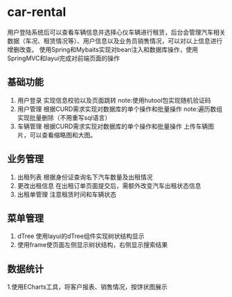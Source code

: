 # car-rental
用户登陆系统后可以查看车辆信息并选择心仪车辆进行租赁，后台会管理汽车相关数据（车况、租赁情况等）、用户信息以及业务员销售情况，可以对以上信息进行增删改查。
使用Spring和Mybaits实现对bean注入和数据库操作，使用SpringMVC和layui完成对前端页面的操作
## 基础功能

1. 用户登录
   实现信息校验以及页面跳转
   note:使用hutool包实现随机验证码
3. 用户管理
   根据CURD需求实现对数据库的单个操作和批量操作
   note:遍历数组实现批量删除（不用重写sql语言）
4. 车辆管理
   根据CURD需求实现对数据库的单个操作和批量操作
   上传车辆图片，可以查看缩略图和大图。
## 业务管理
1. 出租列表
  根据身份证查询名下汽车数量及出租情况
2. 更改出租信息
   在出租订单页面提交后，需额外改变汽车出租状态信息
3. 出租单管理
   注意租赁时间和车辆状态
## 菜单管理
1. dTree
   使用layui的dTree组件实现树状结构显示
2. 使用frame使页面左侧显示树状结构，右侧显示搜索结果

## 数据统计
1.使用ECharts工具，将客户报表、销售情况，按饼状图展示

